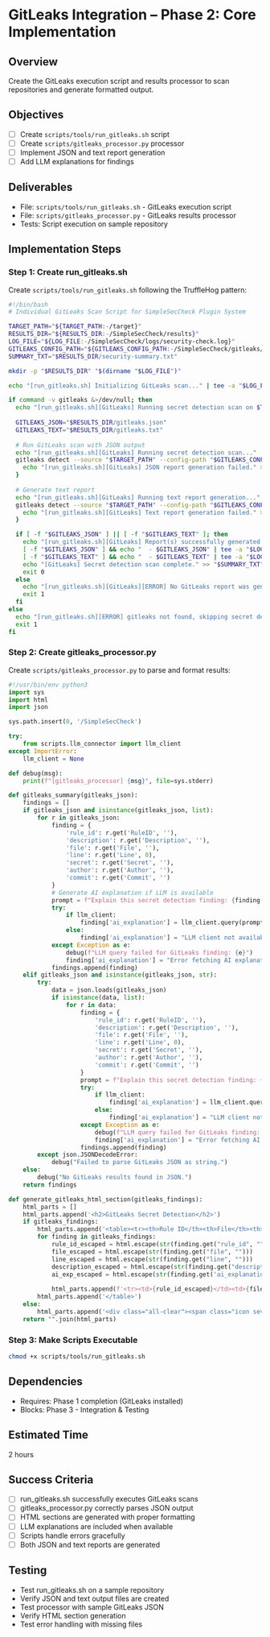 # GitLeaks Integration – Phase 2: Core Implementation

## Overview
Create the GitLeaks execution script and results processor to scan repositories and generate formatted output.

## Objectives
- [ ] Create `scripts/tools/run_gitleaks.sh` script
- [ ] Create `scripts/gitleaks_processor.py` processor
- [ ] Implement JSON and text report generation
- [ ] Add LLM explanations for findings

## Deliverables
- File: `scripts/tools/run_gitleaks.sh` - GitLeaks execution script
- File: `scripts/gitleaks_processor.py` - GitLeaks results processor
- Tests: Script execution on sample repository

## Implementation Steps

### Step 1: Create run_gitleaks.sh
Create `scripts/tools/run_gitleaks.sh` following the TruffleHog pattern:

```bash
#!/bin/bash
# Individual GitLeaks Scan Script for SimpleSecCheck Plugin System

TARGET_PATH="${TARGET_PATH:-/target}"
RESULTS_DIR="${RESULTS_DIR:-/SimpleSecCheck/results}"
LOG_FILE="${LOG_FILE:-/SimpleSecCheck/logs/security-check.log}"
GITLEAKS_CONFIG_PATH="${GITLEAKS_CONFIG_PATH:-/SimpleSecCheck/gitleaks/config.yaml}"
SUMMARY_TXT="$RESULTS_DIR/security-summary.txt"

mkdir -p "$RESULTS_DIR" "$(dirname "$LOG_FILE")"

echo "[run_gitleaks.sh] Initializing GitLeaks scan..." | tee -a "$LOG_FILE"

if command -v gitleaks &>/dev/null; then
  echo "[run_gitleaks.sh][GitLeaks] Running secret detection scan on $TARGET_PATH..." | tee -a "$LOG_FILE"
  
  GITLEAKS_JSON="$RESULTS_DIR/gitleaks.json"
  GITLEAKS_TEXT="$RESULTS_DIR/gitleaks.txt"
  
  # Run GitLeaks scan with JSON output
  echo "[run_gitleaks.sh][GitLeaks] Running secret detection scan..." | tee -a "$LOG_FILE"
  gitleaks detect --source "$TARGET_PATH" --config-path "$GITLEAKS_CONFIG_PATH" --report-path "$GITLEAKS_JSON" --no-git 2>>"$LOG_FILE" || {
    echo "[run_gitleaks.sh][GitLeaks] JSON report generation failed." >> "$LOG_FILE"
  }
  
  # Generate text report
  echo "[run_gitleaks.sh][GitLeaks] Running text report generation..." | tee -a "$LOG_FILE"
  gitleaks detect --source "$TARGET_PATH" --config-path "$GITLEAKS_CONFIG_PATH" --report-path "$GITLEAKS_TEXT" --no-git --verbose 2>>"$LOG_FILE" || {
    echo "[run_gitleaks.sh][GitLeaks] Text report generation failed." >> "$LOG_FILE"
  }

  if [ -f "$GITLEAKS_JSON" ] || [ -f "$GITLEAKS_TEXT" ]; then
    echo "[run_gitleaks.sh][GitLeaks] Report(s) successfully generated:" | tee -a "$LOG_FILE"
    [ -f "$GITLEAKS_JSON" ] && echo "  - $GITLEAKS_JSON" | tee -a "$LOG_FILE"
    [ -f "$GITLEAKS_TEXT" ] && echo "  - $GITLEAKS_TEXT" | tee -a "$LOG_FILE"
    echo "[GitLeaks] Secret detection scan complete." >> "$SUMMARY_TXT"
    exit 0
  else
    echo "[run_gitleaks.sh][GitLeaks][ERROR] No GitLeaks report was generated!" | tee -a "$LOG_FILE"
    exit 1
  fi
else
  echo "[run_gitleaks.sh][ERROR] gitleaks not found, skipping secret detection." | tee -a "$LOG_FILE"
  exit 1
fi
```

### Step 2: Create gitleaks_processor.py
Create `scripts/gitleaks_processor.py` to parse and format results:

```python
#!/usr/bin/env python3
import sys
import html
import json

sys.path.insert(0, '/SimpleSecCheck')

try:
    from scripts.llm_connector import llm_client
except ImportError:
    llm_client = None

def debug(msg):
    print(f"[gitleaks_processor] {msg}", file=sys.stderr)

def gitleaks_summary(gitleaks_json):
    findings = []
    if gitleaks_json and isinstance(gitleaks_json, list):
        for r in gitleaks_json:
            finding = {
                'rule_id': r.get('RuleID', ''),
                'description': r.get('Description', ''),
                'file': r.get('File', ''),
                'line': r.get('Line', 0),
                'secret': r.get('Secret', ''),
                'author': r.get('Author', ''),
                'commit': r.get('Commit', '')
            }
            # Generate AI explanation if LLM is available
            prompt = f"Explain this secret detection finding: {finding['rule_id']} - {finding['description']}"
            try:
                if llm_client:
                    finding['ai_explanation'] = llm_client.query(prompt)
                else:
                    finding['ai_explanation'] = "LLM client not available."
            except Exception as e:
                debug(f"LLM query failed for GitLeaks finding: {e}")
                finding['ai_explanation'] = "Error fetching AI explanation."
            findings.append(finding)
    elif gitleaks_json and isinstance(gitleaks_json, str):
        try:
            data = json.loads(gitleaks_json)
            if isinstance(data, list):
                for r in data:
                    finding = {
                        'rule_id': r.get('RuleID', ''),
                        'description': r.get('Description', ''),
                        'file': r.get('File', ''),
                        'line': r.get('Line', 0),
                        'secret': r.get('Secret', ''),
                        'author': r.get('Author', ''),
                        'commit': r.get('Commit', '')
                    }
                    prompt = f"Explain this secret detection finding: {finding['rule_id']} - {finding['description']}"
                    try:
                        if llm_client:
                            finding['ai_explanation'] = llm_client.query(prompt)
                        else:
                            finding['ai_explanation'] = "LLM client not available."
                    except Exception as e:
                        debug(f"LLM query failed for GitLeaks finding: {e}")
                        finding['ai_explanation'] = "Error fetching AI explanation."
                    findings.append(finding)
        except json.JSONDecodeError:
            debug("Failed to parse GitLeaks JSON as string.")
    else:
        debug("No GitLeaks results found in JSON.")
    return findings

def generate_gitleaks_html_section(gitleaks_findings):
    html_parts = []
    html_parts.append('<h2>GitLeaks Secret Detection</h2>')
    if gitleaks_findings:
        html_parts.append('<table><tr><th>Rule ID</th><th>File</th><th>Line</th><th>Description</th><th>AI Explanation</th></tr>')
        for finding in gitleaks_findings:
            rule_id_escaped = html.escape(str(finding.get("rule_id", "")))
            file_escaped = html.escape(str(finding.get("file", "")))
            line_escaped = html.escape(str(finding.get("line", "")))
            description_escaped = html.escape(str(finding.get("description", "")))
            ai_exp_escaped = html.escape(str(finding.get('ai_explanation', '')))
            
            html_parts.append(f'<tr><td>{rule_id_escaped}</td><td>{file_escaped}</td><td>{line_escaped}</td><td>{description_escaped}</td><td>{ai_exp_escaped}</td></tr>')
        html_parts.append('</table>')
    else:
        html_parts.append('<div class="all-clear"><span class="icon sev-PASSED">✅</span> All clear! No secrets detected.</div>')
    return "".join(html_parts)
```

### Step 3: Make Scripts Executable
```bash
chmod +x scripts/tools/run_gitleaks.sh
```

## Dependencies
- Requires: Phase 1 completion (GitLeaks installed)
- Blocks: Phase 3 - Integration & Testing

## Estimated Time
2 hours

## Success Criteria
- [ ] run_gitleaks.sh successfully executes GitLeaks scans
- [ ] gitleaks_processor.py correctly parses JSON output
- [ ] HTML sections are generated with proper formatting
- [ ] LLM explanations are included when available
- [ ] Scripts handle errors gracefully
- [ ] Both JSON and text reports are generated

## Testing
- Test run_gitleaks.sh on a sample repository
- Verify JSON and text output files are created
- Test processor with sample GitLeaks JSON
- Verify HTML section generation
- Test error handling with missing files

